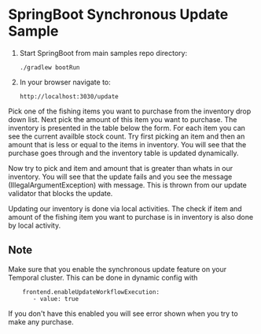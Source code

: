 # SpringBoot Synchronous Update Sample

1. Start SpringBoot from main samples repo directory:

       ./gradlew bootRun

2. In your browser navigate to:

       http://localhost:3030/update

Pick one of the fishing items you want to purchase from the inventory drop down list.
Next pick the amount of this item you want to purchase. 
The inventory is presented in the table below the form.
For each item you can see the current availble stock count.
Try first picking an item and then an amount that is less or equal to the items in 
inventory. You will see that the purchase goes through and the inventory table is updated
dynamically.

Now try to pick and item and amount that is greater than whats in our inventory.
You will see that the update fails and you see the message (IllegalArgumentException)
with message. This is thrown from our update validator that blocks the update.

Updating our inventory is done via local activities. The check if item and amount 
of the fishing item you want to purchase is in inventory is also done by local 
activity.

## Note
Make sure that you enable the synchronous update feature on your Temporal cluster.
This can be done in dynamic config with

        frontend.enableUpdateWorkflowExecution:
           - value: true

If you don't have this enabled you will see error shown when you try to make any purchase.